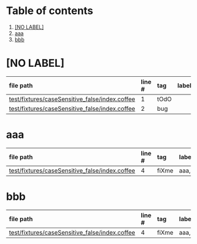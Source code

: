 # Table of contents

1. [[NO LABEL]](#1-0)
2. [aaa](#1-1)
3. [bbb](#1-2)

# [NO LABEL]<a id="1-0"></a>

| file path | line # | tag | labels | comment
|:----------|:-------|:----|:-------|:-------
| [test/fixtures/caseSensitive_false/index.coffee](test/fixtures/caseSensitive_false/index.coffee#L1) | 1 | tOdO |  | comment1
| [test/fixtures/caseSensitive_false/index.coffee](test/fixtures/caseSensitive_false/index.coffee#L2) | 2 | bug |  | comment2

# aaa<a id="1-1"></a>

| file path | line # | tag | labels | comment
|:----------|:-------|:----|:-------|:-------
| [test/fixtures/caseSensitive_false/index.coffee](test/fixtures/caseSensitive_false/index.coffee#L4) | 4 | fiXme | aaa,bbb | comment3

# bbb<a id="1-2"></a>

| file path | line # | tag | labels | comment
|:----------|:-------|:----|:-------|:-------
| [test/fixtures/caseSensitive_false/index.coffee](test/fixtures/caseSensitive_false/index.coffee#L4) | 4 | fiXme | aaa,bbb | comment3
